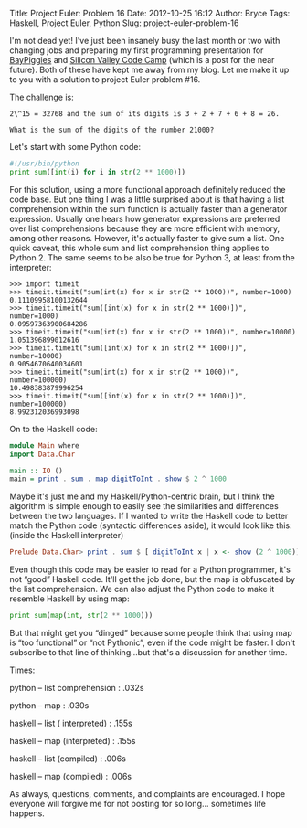 Title: Project Euler: Problem 16
Date: 2012-10-25 16:12
Author: Bryce
Tags: Haskell, Project Euler, Python
Slug: project-euler-problem-16

I'm not dead yet! I've just been insanely busy the last month or two
with changing jobs and preparing my first programming presentation for
[BayPiggies](http://baypiggies.net) and [Silicon Valley Code
Camp](http://www.siliconvalley-codecamp.com/) (which is a post for the
near future). Both of these have kept me away from my blog. Let me make
it up to you with a solution to project Euler problem #16.

The challenge is:

```
2\^15 = 32768 and the sum of its digits is 3 + 2 + 7 + 6 + 8 = 26.

What is the sum of the digits of the number 21000?
```

Let's start with some Python code:  

```python
#!/usr/bin/python
print sum([int(i) for i in str(2 ** 1000)])
```

For this solution, using a more functional approach definitely reduced
the code base. But one thing I was a little surprised about is that
having a list comprehension within the sum function is actually faster
than a generator expression. Usually one hears how generator expressions
are preferred over list comprehensions because they are more efficient
with memory, among other reasons. However, it's actually faster to give
sum a list. One quick caveat, this whole sum and list comprehension
thing applies to Python 2. The same seems to be also be true for Python
3, at least from the interpreter:  

```python3
>>> import timeit
>>> timeit.timeit("sum(int(x) for x in str(2 ** 1000))", number=1000)
0.11109958100132644
>>> timeit.timeit("sum([int(x) for x in str(2 ** 1000)])", number=1000)
0.09597363900684286
>>> timeit.timeit("sum(int(x) for x in str(2 ** 1000))", number=10000)
1.051396899012616
>>> timeit.timeit("sum([int(x) for x in str(2 ** 1000)])", number=10000)
0.9054670640034601
>>> timeit.timeit("sum(int(x) for x in str(2 ** 1000))", number=100000)
10.498383879996254
>>> timeit.timeit("sum([int(x) for x in str(2 ** 1000)])", number=100000)
8.992312036993098
```

On to the Haskell code:

```haskell
module Main where 
import Data.Char 

main :: IO ()
main = print . sum . map digitToInt . show $ 2 ^ 1000
```

Maybe it's just me and my Haskell/Python-centric brain, but I think the
algorithm is simple enough to easily see the similarities and
differences between the two languages. If I wanted to write the Haskell
code to better match the Python code (syntactic differences aside), it
would look like this: (inside the Haskell interpreter)

```haskell
Prelude Data.Char> print . sum $ [ digitToInt x | x <- show (2 ^ 1000)]
```

Even though this code may be easier to read for a Python programmer,
it's not “good” Haskell code. It'll get the job done, but the map is
obfuscated by the list comprehension. We can also adjust the Python code
to make it resemble Haskell by using map:

```python
print sum(map(int, str(2 ** 1000)))
```

But that might get you “dinged” because some people think that using map
is “too functional” or “not Pythonic”, even if the code might be faster.
I don't subscribe to that line of thinking...but that's a discussion for
another time.

Times:

python – list comprehension : .032s

python – map : .030s

haskell – list ( interpreted) : .155s

haskell – map (interpreted) : .155s

haskell – list (compiled) : .006s

haskell – map (compiled) : .006s

As always, questions, comments, and complaints are encouraged. I hope
everyone will forgive me for not posting for so long... sometimes life
happens.
